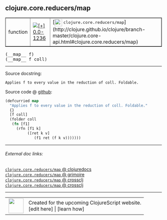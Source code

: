 ## clojure.core.reducers/map



 <table border="1">
<tr>
<td>function</td>
<td><a href="https://github.com/cljsinfo/cljs-api-docs/tree/0.0-1236"><img valign="middle" alt="[+] 0.0-1236" title="Added in 0.0-1236" src="https://img.shields.io/badge/+-0.0--1236-lightgrey.svg"></a> </td>
<td>
[<img height="24px" valign="middle" src="http://i.imgur.com/1GjPKvB.png"> <samp>clojure.core.reducers/map</samp>](http://clojure.github.io/clojure/branch-master/clojure.core-api.html#clojure.core.reducers/map)
</td>
</tr>
</table>


 <samp>
(__map__ f)<br>
</samp>
 <samp>
(__map__ f coll)<br>
</samp>

---





Source docstring:

```
Applies f to every value in the reduction of coll. Foldable.
```


Source code @ [github](https://github.com/clojure/clojurescript/blob/r1.7.48/src/main/cljs/clojure/core/reducers.cljs#L96-L104):

```clj
(defcurried map
  "Applies f to every value in the reduction of coll. Foldable."
  {}
  [f coll]
  (folder coll
   (fn [f1]
     (rfn [f1 k]
          ([ret k v]
             (f1 ret (f k v)))))))
```

<!--
Repo - tag - source tree - lines:

 <pre>
clojurescript @ r1.7.48
└── src
    └── main
        └── cljs
            └── clojure
                └── core
                    └── <ins>[reducers.cljs:96-104](https://github.com/clojure/clojurescript/blob/r1.7.48/src/main/cljs/clojure/core/reducers.cljs#L96-L104)</ins>
</pre>

-->

---



###### External doc links:

[`clojure.core.reducers/map` @ clojuredocs](http://clojuredocs.org/clojure.core.reducers/map)<br>
[`clojure.core.reducers/map` @ grimoire](http://conj.io/store/v1/org.clojure/clojure/1.7.0-beta3/clj/clojure.core.reducers/map/)<br>
[`clojure.core.reducers/map` @ crossclj](http://crossclj.info/fun/clojure.core.reducers/map.html)<br>
[`clojure.core.reducers/map` @ crossclj](http://crossclj.info/fun/clojure.core.reducers.cljs/map.html)<br>

---

 <table>
<tr><td>
<img valign="middle" align="right" width="48px" src="http://i.imgur.com/Hi20huC.png">
</td><td>
Created for the upcoming ClojureScript website.<br>
[edit here] | [learn how]
</td></tr></table>

[edit here]:https://github.com/cljsinfo/cljs-api-docs/blob/master/cljsdoc/clojure.core.reducers/map.cljsdoc
[learn how]:https://github.com/cljsinfo/cljs-api-docs/wiki/cljsdoc-files

<!--

This information was too distracting to show to readers, but I'll leave it
commented here since it is helpful to:

- pretty-print the data used to generate this document
- and show how to retrieve that data



The API data for this symbol:

```clj
{:ns "clojure.core.reducers",
 :name "map",
 :signature ["[f]" "[f coll]"],
 :history [["+" "0.0-1236"]],
 :type "function",
 :full-name-encode "clojure.core.reducers/map",
 :source {:code "(defcurried map\n  \"Applies f to every value in the reduction of coll. Foldable.\"\n  {}\n  [f coll]\n  (folder coll\n   (fn [f1]\n     (rfn [f1 k]\n          ([ret k v]\n             (f1 ret (f k v)))))))",
          :title "Source code",
          :repo "clojurescript",
          :tag "r1.7.48",
          :filename "src/main/cljs/clojure/core/reducers.cljs",
          :lines [96 104]},
 :full-name "clojure.core.reducers/map",
 :clj-symbol "clojure.core.reducers/map",
 :docstring "Applies f to every value in the reduction of coll. Foldable."}

```

Retrieve the API data for this symbol:

```clj
;; from Clojure REPL
(require '[clojure.edn :as edn])
(-> (slurp "https://raw.githubusercontent.com/cljsinfo/cljs-api-docs/catalog/cljs-api.edn")
    (edn/read-string)
    (get-in [:symbols "clojure.core.reducers/map"]))
```

-->
